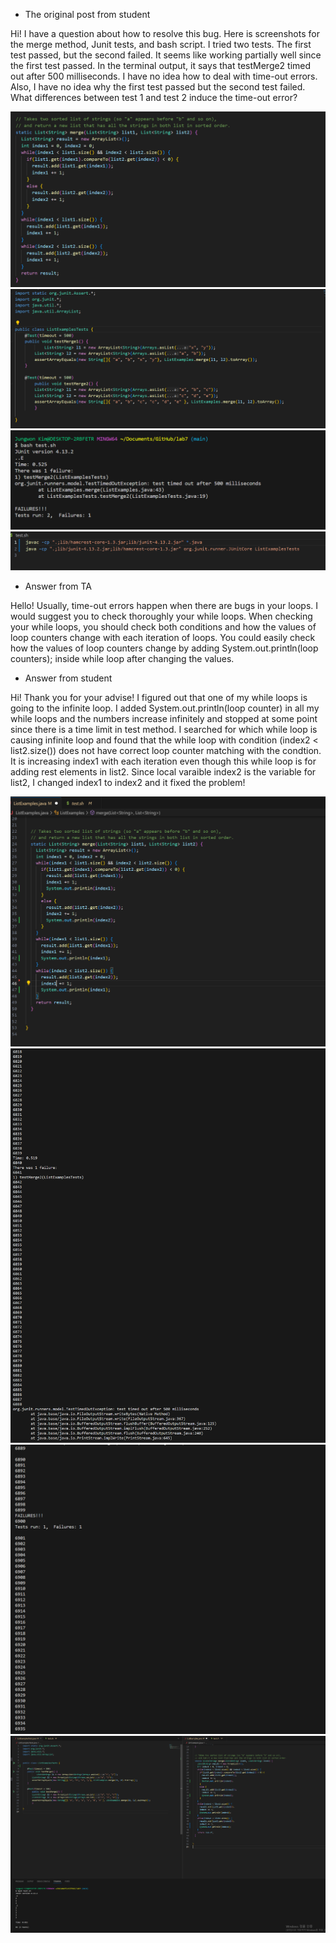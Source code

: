 - The original post from student 

Hi! I have a question about how to resolve this bug. Here is screenshots for the merge method, Junit tests, and bash script. I tried two tests. The first test passed, but the second failed. 
It seems like working partially well since the first test passed. In the terminal output, it says that testMerge2 timed out after 500 milliseconds. 
I have no idea how to deal with time-out errors. Also, I have no idea why the first test passed but the second test failed. 
What differences between test 1 and test 2 induce the time-out error? 

![Image](merge.PNG)
![Image](test.PNG)
![Image](output.PNG)
![Image](script.PNG)

- Answer from TA 

Hello! Usually, time-out errors happen when there are bugs in your loops. I would suggest you to check thoroughly your while loops. 
When checking your while loops, you should check both conditions and how the values of loop counters change with each iteration of loops.
You could easily check how the values of loop counters change by adding System.out.println(loop counters); inside while loop after changing the values. 

- Answer from student

Hi! Thank you for your advise! I figured out that one of my while loops is going to the infinite loop. 
I added System.out.println(loop counter) in all my while loops and the numbers increase infinitely and stopped at some point since there is a time limit in test method. 
I searched for which while loop is causing infinite loop and found that the while loop with condition (index2 < list2.size()) does not have correct loop counter matching with the condtion. 
It is increasing index1 with each iteration even though this while loop is for adding rest elements in list2. 
Since local varaible index2 is the variable for list2, I changed index1 to index2 and it fixed the problem! 

![Image](systemout2.PNG)
![Image](infinite1.PNG)
![Image](infinite2.PNG)
![Image](succeed3.PNG)
